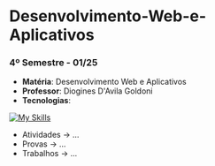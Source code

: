 # Desenvolvimento-Web-e-Aplicativos
### 4º Semestre - 01/25
  * **Matéria**: Desenvolvimento Web e Aplicativos
  * **Professor**: Diogines D'Avila Goldoni
  * **Tecnologias**:
<div>
 
 [![My Skills](https://skillicons.dev/icons?i=xml,html,css,js,react)](https://skillicons.dev)
 
</div>
 
 * Atividades -> ... <br/>
 * Provas     -> ... <br/>
 * Trabalhos  -> ... <br/>
